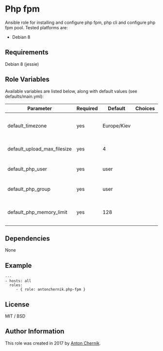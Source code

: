 Php fpm
=========

Ansible role for installing and configure php fpm, php cli and configure php fpm pool. Tested platforms are:
* Debian 8

Requirements
------------

Debian 8 (jessie)

Role Variables
--------------

Available variables are listed below, along with default values (see defaults/main.yml):

| Parameter | Required | Default | Choices | Comments |
| ------------- | ------------- | ------------- | ------------- | ------------- |
| default_timezone | yes | Europe/Kiev | | Sets default system timezone |
| default_upload_max_filesize | yes | 4 | | Sets max upload file size |
| default_php_user | yes | user | | Sets php process user |
| default_php_group | yes | user | | Set php process user group |
| default_php_memory_limit | yes | 128 | | Set max memory usage per script |

Dependencies
------------

None

Example 
----------------
    ---
    - hosts: all
      roles:
         - { role: antonchernik.php-fpm }

License
-------

MIT / BSD

Author Information
------------------

This role was created in 2017 by [Anton Chernik](https://github.com/antonchernik).
